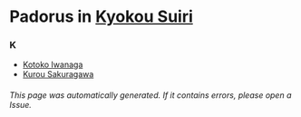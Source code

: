 # Padorus in [Kyokou Suiri](https://myanimelist.net/manga/89049/Kyokou_Suiri)

### K
* [Kotoko Iwanaga](https://github.com/shadow578/Project-Padoru/blob/master/table-of-contents/characters/KotokoIwanaga.md)
* [Kurou Sakuragawa](https://github.com/shadow578/Project-Padoru/blob/master/table-of-contents/characters/KurouSakuragawa.md)

###### This page was automatically generated. If it contains errors, please open a Issue.
